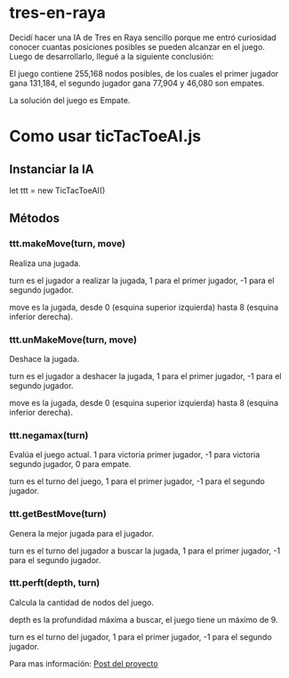 # tres-en-raya

Decidí hacer una IA de Tres en Raya sencillo porque me entró curiosidad conocer cuantas posiciones posibles se pueden alcanzar en el juego. Luego de desarrollarlo, llegué a la siguiente conclusión:

El juego contiene 255,168 nodos posibles, de los cuales el primer jugador gana 131,184, el segundo jugador gana 77,904 y 46,080 son empates.

La solución del juego es Empate.

# Como usar ticTacToeAI.js

## Instanciar la IA

let ttt = new TicTacToeAI()

## Métodos

### ttt.makeMove(turn, move)

Realiza una jugada.

turn es el jugador a realizar la jugada, 1 para el primer jugador, -1 para el segundo jugador.

move es la jugada, desde 0 (esquina superior izquierda) hasta 8 (esquina inferior derecha).

### ttt.unMakeMove(turn, move)

Deshace la jugada.

turn es el jugador a deshacer la jugada, 1 para el primer jugador, -1 para el segundo jugador.

move es la jugada, desde 0 (esquina superior izquierda) hasta 8 (esquina inferior derecha).

### ttt.negamax(turn)

Evalúa el juego actual. 1 para victoria primer jugador, -1 para victoria segundo jugador, 0 para empate.

turn es el turno del juego, 1 para el primer jugador, -1 para el segundo jugador.

### ttt.getBestMove(turn)

Genera la mejor jugada para el jugador.

turn es el turno del jugador a buscar la jugada, 1 para el primer jugador, -1 para el segundo jugador.

### ttt.perft(depth, turn)

Calcula la cantidad de nodos del juego.

depth es la profundidad máxima a buscar, el juego tiene un máximo de 9.

turn es el turno del jugador, 1 para el primer jugador, -1 para el segundo jugador.


Para mas información: [Post del proyecto](https://deybismelendez.github.io/2024/07/como-hacer-un-tres-en-raya.html)